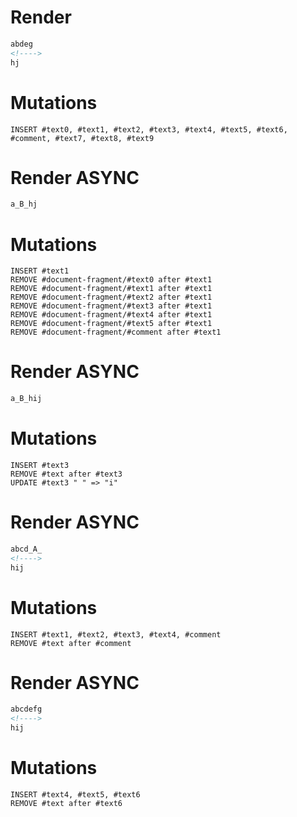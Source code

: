 # Render
```html
abdeg
<!---->
hj
```

# Mutations
```
INSERT #text0, #text1, #text2, #text3, #text4, #text5, #text6, #comment, #text7, #text8, #text9
```

# Render ASYNC
```html
a_B_hj
```

# Mutations
```
INSERT #text1
REMOVE #document-fragment/#text0 after #text1
REMOVE #document-fragment/#text1 after #text1
REMOVE #document-fragment/#text2 after #text1
REMOVE #document-fragment/#text3 after #text1
REMOVE #document-fragment/#text4 after #text1
REMOVE #document-fragment/#text5 after #text1
REMOVE #document-fragment/#comment after #text1
```

# Render ASYNC
```html
a_B_hij
```

# Mutations
```
INSERT #text3
REMOVE #text after #text3
UPDATE #text3 " " => "i"
```

# Render ASYNC
```html
abcd_A_
<!---->
hij
```

# Mutations
```
INSERT #text1, #text2, #text3, #text4, #comment
REMOVE #text after #comment
```

# Render ASYNC
```html
abcdefg
<!---->
hij
```

# Mutations
```
INSERT #text4, #text5, #text6
REMOVE #text after #text6
```